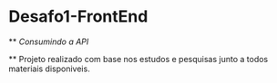 # Desafo1-FrontEnd

** *Consumindo a API*

** Projeto realizado com base nos estudos e pesquisas junto a todos materiais disponiveis.
